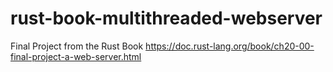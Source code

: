 # rust-book-multithreaded-webserver
Final Project from the Rust Book https://doc.rust-lang.org/book/ch20-00-final-project-a-web-server.html
